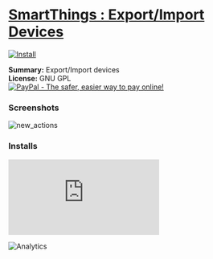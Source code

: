 # [SmartThings : Export/Import Devices](.)

[![Install](../../resources/image/install_button.jpg)](../../../../raw/master/scripts/SmartThings_Export_Import_Devices/main.user.js)

**Summary:** Export/Import devices<br />
**License:** GNU GPL<br />
[![PayPal - The safer, easier way to pay online!](https://www.paypalobjects.com/en_US/i/btn/btn_donate_SM.gif "PayPal - The safer, easier way to pay online!")](https://goo.gl/DNfg2w)

### Screenshots

![new_actions](new_actions.png)

### Installs

![Daily installs](https://gm.wesley.eti.br/count.php?id=scripts/SmartThings_Export_Import_Devices/main.user.js&type=image)

![Analytics](https://ga-beacon.appspot.com/UA-462297-6/master/SmartThings_Export_Import_Devices?pixel)
